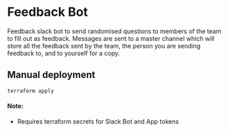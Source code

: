 # Feedback Bot

Feedback slack bot to send randomised questions to members of the team to fill out as feedback. 
Messages are sent to a master channel which will store all the feedback sent by the team, the person you are sending 
feedback to, and to yourself for a copy.

## Manual deployment

```
terraform apply
```

#### Note: 

* Requires terraform secrets for Slack Bot and App tokens
